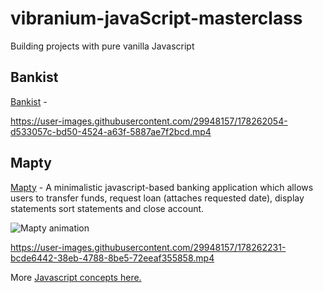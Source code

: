 # vibranium-javaScript-masterclass
Building projects with pure vanilla Javascript

## Bankist
[Bankist](https://github.com/pkErbynn/vibraniumJS/tree/main/5-Numbers-Dates-Internationaling-Timers-Bankist) - 


https://user-images.githubusercontent.com/29948157/178262054-d533057c-bd50-4524-a63f-5887ae7f2bcd.mp4


## Mapty
[Mapty](https://github.com/pkErbynn/vibraniumJS/tree/main/8-Mapty-OOP-Geolocation) - A minimalistic javascript-based banking application which allows users to transfer funds, request loan (attaches requested date), display statements
sort statements and close account.


![Mapty animation](https://j.gifs.com/pZqpqN.gif)




https://user-images.githubusercontent.com/29948157/178262231-bcde6442-38eb-4788-8be5-72eeaf355858.mp4





More [Javascript concepts here.](./note.md)
